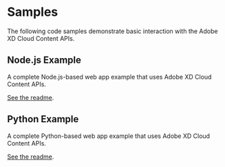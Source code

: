 # Samples

The following code samples demonstrate basic interaction with the Adobe XD Cloud Content APIs.

## Node.js Example

A complete Node.js-based web app example that uses Adobe XD Cloud Content APIs.

[See the readme](https://github.com/AdobeXD/cloud-content-api-samples/blob/master/cloud-content-api-node/readme.md).


## Python Example

A complete Python-based web app example that uses Adobe XD Cloud Content APIs.

[See the readme](https://github.com/AdobeXD/cloud-content-api-samples/blob/master/cloud-content-api-python/readme.md).